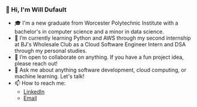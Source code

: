 ### 👋 Hi, I'm Will Dufault

- 🎓 I'm a new graduate from Worcester Polytechnic Institute with a bachelor's in computer science and a minor in data science.
- 🌱 I’m currently learning Python and AWS through my second internship at BJ's Wholesale Club as a Cloud Software Engineer Intern and DSA through my personal studies.
- 👯 I’m open to collaborate on anything. If you have a fun project idea, please reach out!
- 💬 Ask me about anything software development, cloud computing, or machine learning. Let's talk!
- 📫 How to reach me:
  - [LinkedIn](https://www.linkedin.com/in/willdufault)
  - [Email](mailto:wrdufault@outlook.com)

<!--
**willdufault/willdufault** is a ✨ _special_ ✨ repository because its `README.md` (this file) appears on your GitHub profile.

Here are some ideas to get you started:

- 🔭 I’m currently working on ...
- 🌱 I’m currently learning ...
- 👯 I’m looking to collaborate on ...
- 🤔 I’m looking for help with ...
- 💬 Ask me about ...
- 📫 How to reach me: ...
- 😄 Pronouns: ...
- ⚡ Fun fact: ...
-->
